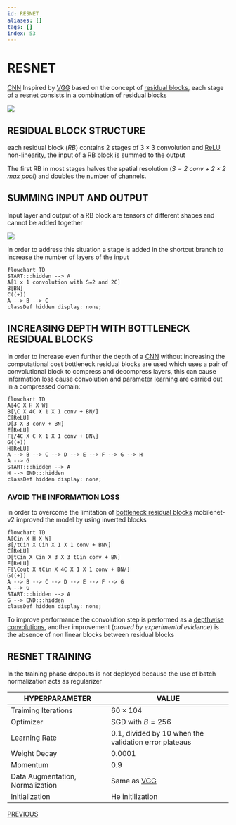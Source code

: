 ```yaml
---
id: RESNET
aliases: []
tags: []
index: 53
---
```


# RESNET

[CNN](CONVOLUTIONAL_NEURAL_NETWORKS.md) Inspired by [VGG](computer_vision/VGG.md) based on the concept of [residual blocks](CONVOLUTIONAL_NEURAL_NETWORKS.md#RESIDUAL%20LEARNING%20AS%20A%20SOLUTION), each stage of a resnet consists in a combination of residual blocks

![](computer_vision/Pasted%20image%2020241001122748.png)

## RESIDUAL BLOCK STRUCTURE

each residual block (*RB*) contains 2 stages of $3 \times 3$ convolution and [ReLU](DEEP_LEARNING_AND_NEURAL_NETWORKS.md#ACTIVATION%20FUNCTION) non-linearity, the input of a RB block is summed to the output

The first RB in most stages halves the spatial resolution (*$S=2$ conv + $2\times 2$ max
pool*) and doubles the number of channels.

## SUMMING INPUT AND OUTPUT

Input layer and output of a RB block are tensors of different shapes and cannot be added together

![](computer_vision/Pasted%20image%2020241001123433.png)

In order to address this situation a stage is added in the shortcut branch to increase the number of layers of the input

```mermaid
flowchart TD
START:::hidden --> A
A[1 x 1 convolution with S=2 and 2C]
B[BN]
C((+))
A --> B --> C
classDef hidden display: none;
```

## INCREASING DEPTH WITH BOTTLENECK RESIDUAL BLOCKS

In order to increase even further the depth of a [CNN](computer_vision/CONVOLUTIONAL_NEURAL_NETWORKS.md) without increasing the computational cost bottleneck residual blocks are used which uses a pair of convolutional block to compress and decompress layers, this can cause information loss cause convolution and parameter learning are carried out in a compressed domain:

```mermaid
flowchart TD
A[4C X H X W]
B[\C X 4C X 1 X 1 conv + BN/]
C[ReLU]
D[3 X 3 conv + BN]
E[ReLU]
F[/4C X C X 1 X 1 conv + BN\]
G((+))
H[ReLU]
A --> B --> C --> D --> E --> F --> G --> H
A --> G
START:::hidden --> A
H --> END:::hidden
classDef hidden display: none;
```

### AVOID THE INFORMATION LOSS

in order to overcome the limitation of [bottleneck residual blocks](#INCREASING%20DEPTH%20WITH%20BOTTLENECK%20RESIDUAL%20BLOCKS) mobilenet-v2 improved the model by using inverted blocks

```mermaid
flowchart TD
A[Cin X H X W]
B[/tCin X Cin X 1 X 1 conv + BN\]
C[ReLU]
D[tCin X Cin X 3 X 3 tCin conv + BN]
E[ReLU]
F[\Cout X tCin X 4C X 1 X 1 conv + BN/]
G((+))
A --> B --> C --> D --> E --> F --> G
A --> G
START:::hidden --> A
G --> END:::hidden
classDef hidden display: none;
```

To improve performance the convolution step is performed as a [depthwise convolutions](CONVOLUTIONAL_NEURAL_NETWORKS.md#DEPTHWISE%20SEPARABLE%20CONVOLUTIONS), another improvement (*proved by experimental evidence*) is the absence of non linear blocks between residual blocks
## RESNET TRAINING

In the training phase dropouts is not deployed because the use of batch normalization acts as regularizer

| HYPERPARAMETER                   | VALUE                                                   |
| -------------------------------- | ------------------------------------------------------- |
| Traiming Iterations              | $60 \times 104$                                         |
| Optimizer                        | SGD with $B=256$                                        |
| Learning Rate                    | $0.1$, divided by 10 when the validation error plateaus |
| Weight Decay                     | $0.0001$                                                |
| Momentum                         | $0.9$                                                   |
| Data Augmentation, Normalization | Same as [VGG](computer_vision/VGG.md)                                   |
| Initialization                   | He initilization                                        |

[PREVIOUS](computer_vision/pages/machine_learning_cv/VGG.md)
